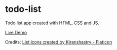 # todo-list

Todo list app created with HTML, CSS and JS.

[Live Demo](https://zachloh.github.io/todo-list/)

Credits:
<a href="https://www.flaticon.com/free-icons/list" title="list icons">List icons created by Kiranshastry - Flaticon</a>
